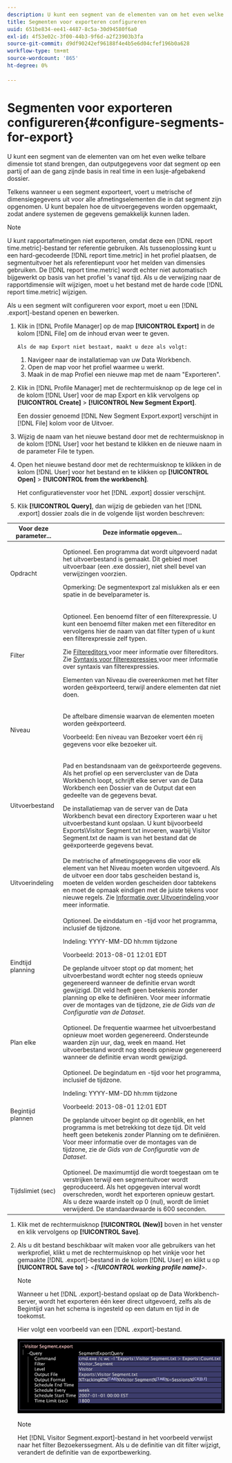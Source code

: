 ```yaml
---
description: U kunt een segment van de elementen van om het even welke telbare dimensie tot stand brengen, dan outputgegevens voor dat segment op een partij of aan de gang zijnde basis in real time in een lusje-afgebakend dossier.
title: Segmenten voor exporteren configureren
uuid: 651be834-ee41-4487-8c5a-30d94580f6a0
exl-id: 4f53e02c-3f00-44b3-9f6d-a2f23903b3fa
source-git-commit: d9df90242ef96188f4e4b5e6d04cfef196b0a628
workflow-type: tm+mt
source-wordcount: '865'
ht-degree: 0%

---
```


# Segmenten voor exporteren configureren{#configure-segments-for-export}

U kunt een segment van de elementen van om het even welke telbare dimensie tot stand brengen, dan outputgegevens voor dat segment op een partij of aan de gang zijnde basis in real time in een lusje-afgebakend dossier.

Telkens wanneer u een segment exporteert, voert u metrische of dimensiegegevens uit voor alle afmetingselementen die in dat segment zijn opgenomen. U kunt bepalen hoe de uitvoergegevens worden opgemaakt, zodat andere systemen de gegevens gemakkelijk kunnen laden.

>[!NOTE]
>
>U kunt rapportafmetingen niet exporteren, omdat deze een [!DNL report time.metric]-bestand ter referentie gebruiken. Als tussenoplossing kunt u een hard-gecodeerde [!DNL report time.metric] in het profiel plaatsen, de segmentuitvoer het als referentiepunt voor het melden van dimensies gebruiken. De [!DNL report time.metric] wordt echter niet automatisch bijgewerkt op basis van het profiel &#39;s vanaf tijd. Als u de verwijzing naar de rapportdimensie wilt wijzigen, moet u het bestand met de harde code [!DNL report time.metric] wijzigen.

Als u een segment wilt configureren voor export, moet u een [!DNL .export]-bestand openen en bewerken.

1. Klik in [!DNL Profile Manager] op de map **[!UICONTROL Export]** in de kolom [!DNL File] om de inhoud ervan weer te geven.

       Als de map Export niet bestaat, maakt u deze als volgt:
   
   1. Navigeer naar de installatiemap van uw Data Workbench.
   1. Open de map voor het profiel waarmee u werkt.
   1. Maak in de map Profiel een nieuwe map met de naam &quot;Exporteren&quot;.

1. Klik in [!DNL Profile Manager] met de rechtermuisknop op de lege cel in de kolom [!DNL User] voor de map Export en klik vervolgens op **[!UICONTROL Create]** > **[!UICONTROL New Segment Export]**.

   Een dossier genoemd [!DNL New Segment Export.export] verschijnt in [!DNL File] kolom voor de Uitvoer.

1. Wijzig de naam van het nieuwe bestand door met de rechtermuisknop in de kolom [!DNL User] voor het bestand te klikken en de nieuwe naam in de parameter File te typen.
1. Open het nieuwe bestand door met de rechtermuisknop te klikken in de kolom [!DNL User] voor het bestand en te klikken op **[!UICONTROL Open]** > **[!UICONTROL from the workbench]**.

   Het configuratievenster voor het [!DNL .export] dossier verschijnt.

1. Klik **[!UICONTROL Query]**, dan wijzig de gebieden van het [!DNL .export] dossier zoals die in de volgende lijst worden beschreven:

<table id="table_C2EC8FCD3FA04DE78D2CADFA3F7FD8E3"> 
 <thead> 
  <tr> 
   <th colname="col1" class="entry"> Voor deze parameter... </th> 
   <th colname="col2" class="entry"> Deze informatie opgeven... </th> 
  </tr> 
 </thead>
 <tbody> 
  <tr> 
   <td colname="col1"> Opdracht </td> 
   <td colname="col2"> <p>Optioneel. Een programma dat wordt uitgevoerd nadat het uitvoerbestand is gemaakt. Dit gebied moet uitvoerbaar (een <span class="filepath"> .exe </span> dossier), niet shell bevel van verwijzingen voorzien. </p> <p>Opmerking:  De segmentexport zal mislukken als er een spatie in de bevelparameter is. </p> </td> 
  </tr> 
  <tr> 
   <td colname="col1"> Filter </td> 
   <td colname="col2"> <p>Optioneel. Een benoemd filter of een filterexpressie. U kunt een benoemd filter maken met een filtereditor en vervolgens hier de naam van dat filter typen of u kunt een filterexpressie zelf typen. </p> <p>Zie <a href="../../../home/c-get-started/c-analysis-vis/c-filter-editors/c-filter-editors.md#concept-2f343ecbed8240f18b0c1f1eccef11e3"> Filtereditors </a> voor meer informatie over filtereditors. Zie <a href="../../../home/c-get-started/c-qry-lang-syntx/c-syntx-fltr-exp.md#concept-72f2563f809747a2a3cff7ec72462a15"> Syntaxis voor filterexpressies </a> voor meer informatie over syntaxis van filterexpressies. </p> <p>Elementen van Niveau die overeenkomen met het filter worden geëxporteerd, terwijl andere elementen dat niet doen. </p> </td> 
  </tr> 
  <tr> 
   <td colname="col1"> Niveau </td> 
   <td colname="col2"> <p>De aftelbare dimensie waarvan de elementen moeten worden geëxporteerd. </p> <p>Voorbeeld: Een niveau van Bezoeker voert één rij gegevens voor elke bezoeker uit. </p> </td> 
  </tr> 
  <tr> 
   <td colname="col1"> Uitvoerbestand </td> 
   <td colname="col2"> <p>Pad en bestandsnaam van de geëxporteerde gegevens. Als het profiel op een servercluster van de Data Workbench loopt, schrijft elke server van de Data Workbench een Dossier van de Output dat een gedeelte van de gegevens bevat. </p> <p>De installatiemap van de server van de Data Workbench bevat een directory Exporteren waar u het uitvoerbestand kunt opslaan. U kunt bijvoorbeeld <span class="filepath"> Exports\Visitor Segment.txt </span> invoeren, waarbij <span class="filepath"> Visitor Segment.txt </span> de naam is van het bestand dat de geëxporteerde gegevens bevat. </p> </td> 
  </tr> 
  <tr> 
   <td colname="col1"> Uitvoerindeling </td> 
   <td colname="col2"> De metrische of afmetingsgegevens die voor elk element van het Niveau moeten worden uitgevoerd. Als de uitvoer een door tabs gescheiden bestand is, moeten de velden worden gescheiden door tabtekens en moet de opmaak eindigen met de juiste tekens voor nieuwe regels. Zie <a href="../../../home/c-get-started/c-exp-data-seg-exp/c-abt-otpt-frmt.md#concept-ac7e24d1374a4b418365db7cc98c361e"> Informatie over Uitvoerindeling </a> voor meer informatie. </td> 
  </tr> 
  <tr> 
   <td colname="col1"> Eindtijd planning </td> 
   <td colname="col2"> <p>Optioneel. De einddatum en -tijd voor het programma, inclusief de tijdzone. </p> <p>Indeling: YYYY-MM-DD hh:mm tijdzone </p> <p>Voorbeeld: 2013-08-01 12:01 EDT </p> <p>De geplande uitvoer stopt op dat moment; het uitvoerbestand wordt echter nog steeds opnieuw gegenereerd wanneer de definitie ervan wordt gewijzigd. Dit veld heeft geen betekenis zonder planning op elke te definiëren. Voor meer informatie over de montages van de tijdzone, zie <i>de Gids van de Configuratie van de Dataset</i>. </p> </td> 
  </tr> 
  <tr> 
   <td colname="col1"> Plan elke </td> 
   <td colname="col2"> Optioneel. De frequentie waarmee het uitvoerbestand opnieuw moet worden gegenereerd. Ondersteunde waarden zijn uur, dag, week en maand. Het uitvoerbestand wordt nog steeds opnieuw gegenereerd wanneer de definitie ervan wordt gewijzigd. </td> 
  </tr> 
  <tr> 
   <td colname="col1"> Begintijd plannen </td> 
   <td colname="col2"> <p>Optioneel. De begindatum en -tijd voor het programma, inclusief de tijdzone. </p> <p>Indeling: YYYY-MM-DD hh:mm tijdzone </p> <p>Voorbeeld: 2013-08-01 12:01 EDT </p> <p>De geplande uitvoer begint op dit ogenblik, en het programma is met betrekking tot deze tijd. Dit veld heeft geen betekenis zonder <span class="wintitle"> Planning om </span> te definiëren. Voor meer informatie over de montages van de tijdzone, zie <i>de Gids van de Configuratie van de Dataset</i>. </p> </td> 
  </tr> 
  <tr> 
   <td colname="col1"> Tijdslimiet (sec) </td> 
   <td colname="col2"> Optioneel. De maximumtijd die wordt toegestaan om te verstrijken terwijl een segmentuitvoer wordt geproduceerd. Als het opgegeven interval wordt overschreden, wordt het exporteren opnieuw gestart. Als u deze waarde instelt op 0 (nul), wordt de limiet verwijderd. De standaardwaarde is 600 seconden. </td> 
  </tr> 
 </tbody> 
</table>

1. Klik met de rechtermuisknop **[!UICONTROL (New)]** boven in het venster en klik vervolgens op **[!UICONTROL Save]**.
1. Als u dit bestand beschikbaar wilt maken voor alle gebruikers van het werkprofiel, klikt u met de rechtermuisknop op het vinkje voor het gemaakte [!DNL .export]-bestand in de kolom [!DNL User] en klikt u op **[!UICONTROL Save to]** > *&lt;**[!UICONTROL working profile name]**>*.

   >[!NOTE]
   >
   >Wanneer u het [!DNL .export]-bestand opslaat op de Data Workbench-server, wordt het exporteren één keer direct uitgevoerd, zelfs als de Begintijd van het schema is ingesteld op een datum en tijd in de toekomst.

   Hier volgt een voorbeeld van een [!DNL .export]-bestand.

   ![](assets/vis_Segment_Export_File.png)

   >[!NOTE]
   >
   >Het [!DNL Visitor Segment.export]-bestand in het voorbeeld verwijst naar het filter Bezoekerssegment. Als u de definitie van dit filter wijzigt, verandert de definitie van de exportbewerking.
